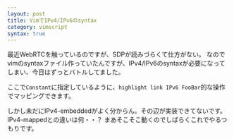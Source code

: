 ```yaml
---
layout: post
title: VimでIPv4/IPv6のsyntax
category: vimscript
syntax: true
---
```

最近WebRTCを触っているのですが、SDPが読みづらくて仕方がない。
なのでvimのsyntaxファイル作っていたんですが、IPv4/IPv6のsyntaxが必要になってしまい、今日はずっとバトルしてました。

<script src="https://gist.github.com/matsub/40e7da7ebb8633bde67dbb3a7f3439b3.js"></script>

ここで`Constant`に指定しているように、`highlight link IPv6 FooBar`的な操作でマッピングできます。

しかし未だにIPv4-embeddedがよく分からん。その辺が実装できてないです。IPv4-mappedとの違いは何・・？
まあそこそこ動くのでしばらくこれでやるつもりです。
